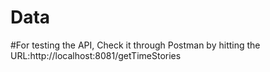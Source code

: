 # Data
#For testing the API, Check it through Postman by hitting the URL:http://localhost:8081/getTimeStories
